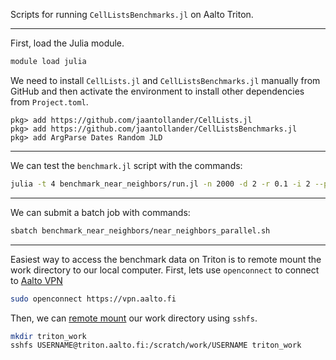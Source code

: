 Scripts for running `CellListsBenchmarks.jl` on Aalto Triton.

---

First, load the Julia module.

```bash
module load julia
```

We need to install `CellLists.jl` and `CellListsBenchmarks.jl` manually from GitHub and then activate the environment to install other dependencies from `Project.toml`.

```julia-repl
pkg> add https://github.com/jaantollander/CellLists.jl
pkg> add https://github.com/jaantollander/CellListsBenchmarks.jl
pkg> add ArgParse Dates Random JLD
```

---

We can test the `benchmark.jl` script with the commands:

```bash
julia -t 4 benchmark_near_neighbors/run.jl -n 2000 -d 2 -r 0.1 -i 2 --parallel
```

---

We can submit a batch job with commands:

```bash
sbatch benchmark_near_neighbors/near_neighbors_parallel.sh
```

---

Easiest way to access the benchmark data on Triton is to remote mount the work directory to our local computer. First, lets use `openconnect` to connect to [Aalto VPN](https://scicomp.aalto.fi/aalto/remoteaccess/#vpn-web-proxy)

```bash
sudo openconnect https://vpn.aalto.fi
```

Then, we can [remote mount](https://scicomp.aalto.fi/triton/tut/storage/#remote-mounting-using-sshfs) our work directory using `sshfs`.

```bash
mkdir triton_work
sshfs USERNAME@triton.aalto.fi:/scratch/work/USERNAME triton_work
```
